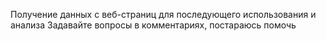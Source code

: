 Получение данных с веб-страниц для последующего использования и анализа
Задавайте вопросы в комментариях, постараюсь помочь
